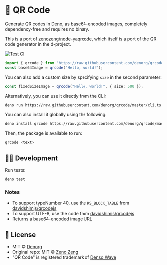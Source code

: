 # 📇 QR Code

Generate QR codes in Deno, as base64-encoded images, completely dependency-free and requires no binary.

This is a port of [zenozeng/node-yaqrcode](https://github.com/zenozeng/node-yaqrcode), which itself is a port of the QR code generator in the d-project.

[![Test CI](https://github.com/denorg/qrcode/workflows/Test%20CI/badge.svg)](https://github.com/denorg/qrcode/actions)

```ts
import { qrcode } from "https://raw.githubusercontent.com/denorg/qrcode/master/mod.ts";
const base64Image = qrcode("Hello, world!");
```

You can also add a custom size by specifying `size` in the second parameter:

```ts
const fixedSizeImage = qrcode("Hello, world!", { size: 500 });
```

Alternatively, you can use it directly from the CLI:

```bash
deno run https://raw.githubusercontent.com/denorg/qrcode/master/cli.ts <text>
```

You can also install it globally using the following:

```bash
deno install qrcode https://raw.githubusercontent.com/denorg/qrcode/master/cli.ts
```

Then, the package is available to run:

```bash
qrcode <text>
```

## 👩‍💻 Development

Run tests:

```bash
deno test
```

### Notes

- To support typeNumber 40, use the `RS_BLOCK_TABLE` from [davidshimjs/qrcodejs](http://davidshimjs.github.io/qrcodejs/)
- To support UTF-8, use the code from [davidshimjs/qrcodejs](http://davidshimjs.github.io/qrcodejs/)
- Returns a base64-encoded image URL

## 📄 License

- MIT © [Denorg](https://den.org.in)
- Original repo: MIT © [Zeno Zeng](https://github.com/zenozeng/node-yaqrcode)
- "QR Code" is registered trademark of [Denso Wave](http://www.denso-wave.com/qrcode/faqpatent-e.html)
